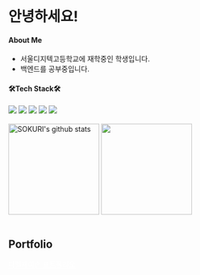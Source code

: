   # 안녕하세요!

<h4>About Me</h4> 

- 서울디지텍고등학교에 재학중인 학생입니다.
- 백엔드를 공부중입니다.

<h4>🛠Tech Stack🛠</h4>
<div>
  <img src="https://img.shields.io/badge/JavaScript-F7DF1E?style=for-the-badge&logo=JavaScript&logoColor=white"> <img src="https://img.shields.io/badge/React-61DAFB?style=for-the-badge&logo=React&logoColor=white"> 
  <img src="https://img.shields.io/badge/Node.js-417E38?style=for-the-badge&logo=Node.js&logoColor=white"> <img src="https://img.shields.io/badge/typescript-007acc?style=for-the-badge&logo=typescript&logoColor=white"> <img src="https://img.shields.io/badge/python-4584B6?style=for-the-badge&logo=python&logoColor=white">
</div><br>
<div>
  <a href="https://github.com/imysh578"><img align="center" style="height:180px" src="https://github-readme-stats.vercel.app/api?username=darelljay&show_icons=true&include_all_commits=true&theme=nord&hide_border=true" alt="SOKURI's github stats" /></a>
  <a href="https://github.com/imysh578"><img align="center" style="height:180px" src="https://github-readme-stats.vercel.app/api/top-langs/?username=darelljay&layout=compact&theme=nord&hide_border=true" /></a> 
</div>
<br>
<h2>Portfolio</h2>
<a href="https://www.canva.com/design/DAFy4RDB--U/ACAxzpJlsbRoMLMgn8egWQ/view?utm_content=DAFy4RDB--U&utm_campaign=designshare&utm_medium=link&utm_source=editor" style="color:#fff;">다렐제이슨 포트폴리오</a>
